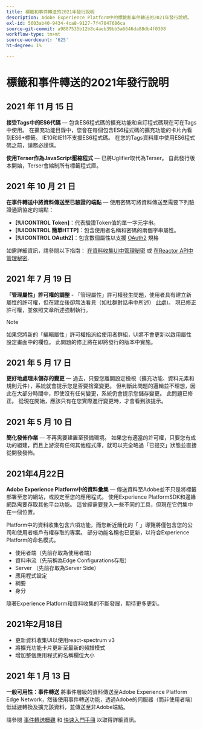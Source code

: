 ```yaml
---
title: 標籤和事件轉送的2021年發行說明
description: Adobe Experience Platform中的標籤和事件轉送的2021年發行說明。
exl-id: 5603ab40-9434-4ca8-9127-7f47047686ca
source-git-commit: a9887535b12b8c4aeb39bb5a6646da88db4f0308
workflow-type: tm+mt
source-wordcount: '625'
ht-degree: 1%

---
```


# 標籤和事件轉送的2021年發行說明

## 2021 年 11 月 15 日

**接受Tags中的ES6代碼**  — 包含ES6程式碼的擴充功能和自訂程式碼現在可在Tags中使用。 在擴充功能目錄中，您會在每個包含ES6程式碼的擴充功能的卡片內看到ES6+標籤。 IE10和IE11不支援ES6程式碼。 在您的Tags資料庫中使用ES6程式碼之前，請務必謹慎。

**使用Terser作為JavaScript壓縮程式**  — 已將Uglifier取代為Terser。 自此發行版本開始，Terser會縮制所有標籤程式庫。

## 2021 年 10 月 21 日

**在事件轉送中將資料傳送至已驗證的端點**  — 使用密碼可將資料傳送至需要下列驗證通訊協定的端點：

* **[!UICONTROL Token]**：代表驗證Token值的單一字元字串。
* **[!UICONTROL 簡單HTTP]**：包含使用者名稱和密碼的兩個字串屬性。
* **[!UICONTROL OAuth2]**：包含數個屬性以支援 [OAuth2](https://datatracker.ietf.org/doc/html/rfc6749) 規格

如需詳細資訊，請參閱以下指南： [在資料收集UI中管理秘密](../ui/event-forwarding/secrets.md) 或 [在Reactor API中管理秘密](../api/guides/secrets.md).

## 2021 年 7 月 19 日

**「管理屬性」許可權的調整** - 「管理屬性」許可權發生問題，使用者具有建立新屬性的許可權，但在建立後卻無法看見（如社群對話串中所述） [此處](https://experienceleaguecommunities.adobe.com/t5/adobe-experience-platform-launch/technical-advisory-adjustments-to-the-manage-properties/ba-p/399176))。 現已修正許可權，並依照文章所述強制執行。

>[!NOTE]
>
>如果您將新的「編輯屬性」許可權指派給使用者群組，UI將不會更新以啟用屬性設定畫面中的欄位。 此問題的修正將在即將發行的版本中實施。

## 2021 年 5 月 17 日

**更好地處理未儲存的變更**  — 過去，只要您離開設定檢視（擴充功能、資料元素和規則元件），系統就會提示您是否要捨棄變更。 但判斷此問題的邏輯並不理想，因此在大部分時間中，即使沒有任何變更，系統仍會提示您儲存變更。  此問題已修正。  從現在開始，應該只有在您實際進行變更時，才會看到該提示。

## 2021 年 5 月 10 日

**簡化發佈作業**  — 不再需要建置至預備環境。  如果您有適當的許可權，只要您有成功的組建，而且上游沒有任何其他程式庫，就可以完全略過「已提交」狀態並直接從開發發佈。

## 2021年4月22日

**Adobe Experience Platform中的資料彙集**  — 傳送資料至Adobe並不只是將標籤部署至您的網站，或設定至您的應用程式。  使用Experience PlatformSDK和邊緣網路需要存取其他平台功能。  這曾經需要登入一些不同的工具，但現在它們集中在一個位置。

Platform中的資料收集包含六項功能，而您新近簡化的「 」導覽將僅包含您的公司和使用者帳戶有權存取的專案。  部分功能名稱也已更新，以符合Experience Platform的命名模式。

* 使用者端（先前存取為使用者端）
* 資料串流（先前稱為Edge Configurations存取）
* Server （先前存取為Server Side）
* 應用程式設定
* 綱要
* 身分

隨著Experience Platform和資料收集的不斷發展，期待更多更新。

## 2021年2月18日

* 更新資料收集UI以使用react-spectrum v3
* 將擴充功能卡片更新至最新的頻譜模式
* 增加整個應用程式的名稱欄位大小

## 2021 年 1 月 13 日

**一般可用性：事件轉送** 將事件層級的資料傳送至Adobe Experience Platform Edge Network，然後使用事件轉送功能，透過Adobe的伺服器（而非使用者端）低延遲轉換及擴充該資料，並傳送至非Adobe端點。

請參閱 [事件轉送概觀](../ui/event-forwarding/overview.md) 和 [快速入門手冊](../ui/event-forwarding/getting-started.md) 以取得詳細資訊。
